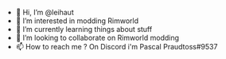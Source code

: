- 👋 Hi, I’m @leihaut
- 👀 I’m interested in modding Rimworld
- 🌱 I’m currently learning things about stuff
- 💞️ I’m looking to collaborate on Rimworld modding
- 📫 How to reach me ? On Discord i'm Pascal Praudtoss#9537

<!---
leihaut/leihaut is a ✨ special ✨ repository because its `README.md` (this file) appears on your GitHub profile.
You can click the Preview link to take a look at your changes.
--->
